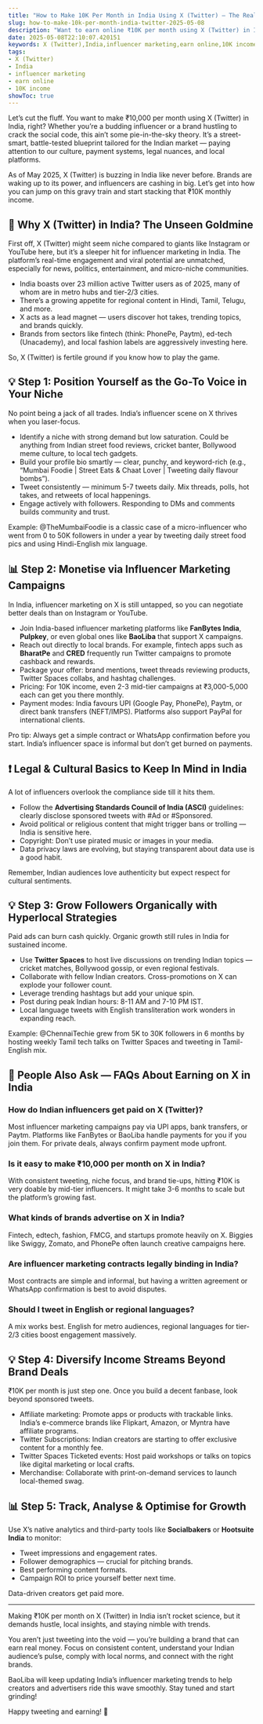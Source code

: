 ```yaml
---
title: "How to Make 10K Per Month in India Using X (Twitter) — The Real Gameplan for Influencers & Brands"
slug: how-to-make-10k-per-month-india-twitter-2025-05-08
description: "Want to earn online ₹10K per month using X (Twitter) in India? This hands-on guide uncovers proven influencer marketing tactics, local payment hacks, and India-specific growth strategies for 2025 and beyond."
date: 2025-05-08T22:10:07.420151
keywords: X (Twitter),India,influencer marketing,earn online,10K income
tags:
- X (Twitter)
- India
- influencer marketing
- earn online
- 10K income
showToc: true
---
```


Let’s cut the fluff. You want to make ₹10,000 per month using X (Twitter) in India, right? Whether you’re a budding influencer or a brand hustling to crack the social code, this ain’t some pie-in-the-sky theory. It’s a street-smart, battle-tested blueprint tailored for the Indian market — paying attention to our culture, payment systems, legal nuances, and local platforms.

As of May 2025, X (Twitter) is buzzing in India like never before. Brands are waking up to its power, and influencers are cashing in big. Let’s get into how you can jump on this gravy train and start stacking that ₹10K monthly income.

## 📢 Why X (Twitter) in India? The Unseen Goldmine

First off, X (Twitter) might seem niche compared to giants like Instagram or YouTube here, but it’s a sleeper hit for influencer marketing in India. The platform’s real-time engagement and viral potential are unmatched, especially for news, politics, entertainment, and micro-niche communities.

- India boasts over 23 million active Twitter users as of 2025, many of whom are in metro hubs and tier-2/3 cities.
- There’s a growing appetite for regional content in Hindi, Tamil, Telugu, and more.
- X acts as a lead magnet — users discover hot takes, trending topics, and brands quickly.
- Brands from sectors like fintech (think: PhonePe, Paytm), ed-tech (Unacademy), and local fashion labels are aggressively investing here.

So, X (Twitter) is fertile ground if you know how to play the game.

## 💡 Step 1: Position Yourself as the Go-To Voice in Your Niche

No point being a jack of all trades. India’s influencer scene on X thrives when you laser-focus.

- Identify a niche with strong demand but low saturation. Could be anything from Indian street food reviews, cricket banter, Bollywood meme culture, to local tech gadgets.
- Build your profile bio smartly — clear, punchy, and keyword-rich (e.g., “Mumbai Foodie | Street Eats & Chaat Lover | Tweeting daily flavour bombs”).
- Tweet consistently — minimum 5-7 tweets daily. Mix threads, polls, hot takes, and retweets of local happenings.
- Engage actively with followers. Responding to DMs and comments builds community and trust.

Example: @TheMumbaiFoodie is a classic case of a micro-influencer who went from 0 to 50K followers in under a year by tweeting daily street food pics and using Hindi-English mix language.

## 📊 Step 2: Monetise via Influencer Marketing Campaigns

In India, influencer marketing on X is still untapped, so you can negotiate better deals than on Instagram or YouTube.

- Join India-based influencer marketing platforms like **FanBytes India**, **Pulpkey**, or even global ones like **BaoLiba** that support X campaigns.
- Reach out directly to local brands. For example, fintech apps such as **BharatPe** and **CRED** frequently run Twitter campaigns to promote cashback and rewards.
- Package your offer: brand mentions, tweet threads reviewing products, Twitter Spaces collabs, and hashtag challenges.
- Pricing: For 10K income, even 2-3 mid-tier campaigns at ₹3,000-5,000 each can get you there monthly.
- Payment modes: India favours UPI (Google Pay, PhonePe), Paytm, or direct bank transfers (NEFT/IMPS). Platforms also support PayPal for international clients.

Pro tip: Always get a simple contract or WhatsApp confirmation before you start. India’s influencer space is informal but don’t get burned on payments.

## ❗ Legal & Cultural Basics to Keep In Mind in India

A lot of influencers overlook the compliance side till it hits them.

- Follow the **Advertising Standards Council of India (ASCI)** guidelines: clearly disclose sponsored tweets with #Ad or #Sponsored.
- Avoid political or religious content that might trigger bans or trolling — India is sensitive here.
- Copyright: Don’t use pirated music or images in your media.
- Data privacy laws are evolving, but staying transparent about data use is a good habit.

Remember, Indian audiences love authenticity but expect respect for cultural sentiments.

## 💡 Step 3: Grow Followers Organically with Hyperlocal Strategies

Paid ads can burn cash quickly. Organic growth still rules in India for sustained income.

- Use **Twitter Spaces** to host live discussions on trending Indian topics — cricket matches, Bollywood gossip, or even regional festivals.
- Collaborate with fellow Indian creators. Cross-promotions on X can explode your follower count.
- Leverage trending hashtags but add your unique spin.
- Post during peak Indian hours: 8-11 AM and 7-10 PM IST.
- Local language tweets with English transliteration work wonders in expanding reach.

Example: @ChennaiTechie grew from 5K to 30K followers in 6 months by hosting weekly Tamil tech talks on Twitter Spaces and tweeting in Tamil-English mix.

## 📢 People Also Ask — FAQs About Earning on X in India

### How do Indian influencers get paid on X (Twitter)?

Most influencer marketing campaigns pay via UPI apps, bank transfers, or Paytm. Platforms like FanBytes or BaoLiba handle payments for you if you join them. For private deals, always confirm payment mode upfront.

### Is it easy to make ₹10,000 per month on X in India?

With consistent tweeting, niche focus, and brand tie-ups, hitting ₹10K is very doable by mid-tier influencers. It might take 3-6 months to scale but the platform’s growing fast.

### What kinds of brands advertise on X in India?

Fintech, edtech, fashion, FMCG, and startups promote heavily on X. Biggies like Swiggy, Zomato, and PhonePe often launch creative campaigns here.

### Are influencer marketing contracts legally binding in India?

Most contracts are simple and informal, but having a written agreement or WhatsApp confirmation is best to avoid disputes.

### Should I tweet in English or regional languages?

A mix works best. English for metro audiences, regional languages for tier-2/3 cities boost engagement massively.

## 💡 Step 4: Diversify Income Streams Beyond Brand Deals

₹10K per month is just step one. Once you build a decent fanbase, look beyond sponsored tweets.

- Affiliate marketing: Promote apps or products with trackable links. India’s e-commerce brands like Flipkart, Amazon, or Myntra have affiliate programs.
- Twitter Subscriptions: Indian creators are starting to offer exclusive content for a monthly fee.
- Twitter Spaces Ticketed events: Host paid workshops or talks on topics like digital marketing or local crafts.
- Merchandise: Collaborate with print-on-demand services to launch local-themed swag.

## 📊 Step 5: Track, Analyse & Optimise for Growth

Use X’s native analytics and third-party tools like **Socialbakers** or **Hootsuite India** to monitor:

- Tweet impressions and engagement rates.
- Follower demographics — crucial for pitching brands.
- Best performing content formats.
- Campaign ROI to price yourself better next time.

Data-driven creators get paid more.

---

Making ₹10K per month on X (Twitter) in India isn’t rocket science, but it demands hustle, local insights, and staying nimble with trends.

You aren’t just tweeting into the void — you’re building a brand that can earn real money. Focus on consistent content, understand your Indian audience’s pulse, comply with local norms, and connect with the right brands.

BaoLiba will keep updating India’s influencer marketing trends to help creators and advertisers ride this wave smoothly. Stay tuned and start grinding!

Happy tweeting and earning! 🚀